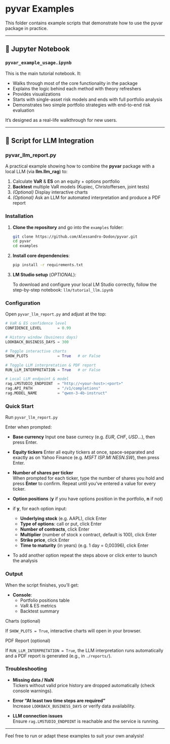 # pyvar Examples

This folder contains example scripts that demonstrate how to use the pyvar package in practice.

---

## 📘 Jupyter Notebook

### `pyvar_example_usage.ipynb`

This is the main tutorial notebook. It:

- Walks through most of the core functionality in the package
- Explains the logic behind each method with theory refreshers
- Provides visualizations
- Starts with single-asset risk models and ends with full portfolio analysis
- Demonstrates two simple portfolio strategies with end-to-end risk evaluation

It’s designed as a real-life walkthrough for new users.

---

## 🤖 Script for LLM Integration

### pyvar_llm_report.py

A practical example showing how to combine the **pyvar** package with a local LLM (via **llm.llm_rag**) to:

1. Calculate **VaR** & **ES** on an equity + options portfolio  
2. **Backtest** multiple VaR models (Kupiec, Christoffersen, joint tests)  
3. _(Optional)_ Display interactive charts  
4. _(Optional)_ Ask an LLM for automated interpretation and produce a PDF report

### Installation

1. **Clone the repository** and go into the `examples` folder:  
   ```bash
   git clone https://github.com/Alessandro-Dodon/pyvar.git
   cd pyvar
   cd examples

2. **Install core dependencies**:  
   ```bash
   pip install -r requirements.txt

3. **LM Studio setup** (_OPTIONAL_):
   
   To download and configure your local LM Studio correctly, follow the step-by-step notebook:                 `llm/tutorial_llm.ipynb`


### Configuration
Open `pyvar_llm_report.py` and adjust at the top:

```python
# VaR & ES confidence level
CONFIDENCE_LEVEL       = 0.99

# History window (business days)
LOOKBACK_BUSINESS_DAYS = 300

# Toggle interactive charts
SHOW_PLOTS             = True   # or False

# Toggle LLM interpretation & PDF report
RUN_LLM_INTERPRETATION = True   # or False

# Local LLM endpoint & model
rag.LMSTUDIO_ENDPOINT  = "http://<your-host>:<port>"
rag.API_PATH           = "/v1/completions"
rag.MODEL_NAME         = "qwen-3-4b-instruct"
```


### Quick Start
Run `pyvar_llm_report.py`

Enter when prompted:

- **Base currency**
  Input one base currecy (e.g. _EUR_, _CHF_, _USD_...), then press Enter.

- **Equity tickers**
  Enter all equity tickers at once, space-separated and exactly as on Yahoo Finance (e.g. _MSFT_ _ISP.MI_ _NESN.SW_), then press Enter.

- **Number of shares per ticker**  
  When prompted for each ticker, type the number of shares you hold and press **Enter** to confirm. Repeat until you’ve entered a value for every ticker.


- **Option positions** (**y** if you have options position in the portfolio, **n** if not)
 - if **y**, for each option input:
   - **Underlying stock** (e.g. AAPL), click Enter
   - **Type of options**: call or put, click Enter
   - **Number of contracts**, click Enter
   - **Multiplier** (number of stock x contract, default is 100), click Enter
   - **Strike price**, click Enter
   - **Time to maturity** (in years) (e.g. 1 day = 0,00396), click Enter
- To add another option repeat the steps above or click enter to launch the analysis  

### Output

When the script finishes, you’ll get:

- **Console**:  
  - Portfolio positions table  
  - VaR & ES metrics  
  - Backtest summary  


<summary> Charts (optional)</summary> 

If `SHOW_PLOTS = True`, interactive charts will open in your browser.


<summary> PDF Report (optional)</summary>

If `RUN_LLM_INTERPRETATION = True`, the LLM interpretation runs automatically and a PDF report is generated (e.g., in `./reports/`).
</details>

### Troubleshooting

- **Missing data / NaN**  
  Tickers without valid price history are dropped automatically (check console warnings).

- **Error “At least two time steps are required”**  
  Increase `LOOKBACK_BUSINESS_DAYS` or verify data availability.

- **LLM connection issues**  
  Ensure `rag.LMSTUDIO_ENDPOINT` is reachable and the service is running.




---

Feel free to run or adapt these examples to suit your own analysis!






